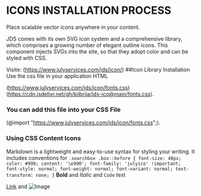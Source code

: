 # ICONS INSTALLATION PROCESS

Place scalable vector icons anywhere in your content.

JDS comes with its own SVG icon system and a comprehensive library, which comprises a growing number of elegant outline icons.
This component injects SVGs into the site, so that they adopt color and can be styled with CSS.

Visite: (https://www.julyservices.com/jds/icon/)
##Icon Library Installation
Use the css file in your application HTML

 (https://www.julyservices.com/jds/icon/fonts.css)
 (https://cdn.jsdelivr.net/gh/kiibriia/jds-ico@main/fonts.css).
  
### You can add this file into your CSS File
(@import "https://www.julyservices.com/jds/icon/fonts.css";).

### Using CSS Content Icons

Markdown is a lightweight and easy-to-use syntax for styling your writing. It includes conventions for
`
.searchbox .box::before {
    font-size: 40px;
    color: #999;
    content: '\e990';
    font-family: 'julyico' !important;
    font-style: normal;
    font-weight: normal;
    font-variant: normal;
    text-transform: none;
}
`
**Bold** and _Italic_ and `Code` text

[Link](https://www.julyservices.com/jds/icon/) and ![Image](https://www.julyservices.com/jds/icon/july-ico.jpg)
```
